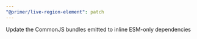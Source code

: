 ```yaml
---
"@primer/live-region-element": patch
---
```


Update the CommonJS bundles emitted to inline ESM-only dependencies
